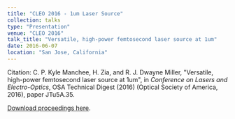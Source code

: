 ```yaml
---
title: "CLEO 2016 - 1um Laser Source"
collection: talks
type: "Presentation"
venue: "CLEO 2016"
talk_title: "Versatile, high-power femtosecond laser source at 1um"
date: 2016-06-07
location: "San Jose, California"
---
```


Citation: C. P. Kyle Manchee, H. Zia, and R. J. Dwayne Miller, "Versatile, high-power femtosecond laser source at 1um", in *Conference on Lasers and Electro-Optics*, OSA Technical Digest (2016) (Optical Society of America, 2016), paper JTu5A.35.

[Download proceedings here](https://doi.org/10.1364/CLEO_AT.2016.JTu5A.35).
